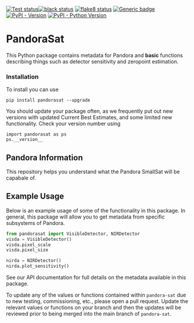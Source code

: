 <a href="https://github.com/pandoramission/pandora-sat/actions/workflows/tests.yml"><img src="https://github.com/pandoramission/pandora-sat/workflows/tests/badge.svg" alt="Test status"/></a><a href="https://github.com/pandoramission/pandora-sat/actions/workflows/black.yml"><img src="https://github.com/pandoramission/pandora-sat/workflows/black/badge.svg" alt="black status"/></a> <a href="https://github.com/pandoramission/pandora-sat/actions/workflows/flake8.yml"><img src="https://github.com/pandoramission/pandora-sat/workflows/flake8/badge.svg" alt="flake8 status"/></a> [![Generic badge](https://img.shields.io/badge/documentation-live-blue.svg)](https://pandoramission.github.io/pandora-sat/)
[![PyPI - Version](https://img.shields.io/pypi/v/pandorasat)](https://pypi.org/project/pandorasat/)
[![PyPI - Python Version](https://img.shields.io/pypi/pyversions/pandorasat)](https://pypi.org/project/pandorasat/)

# PandoraSat

This Python package contains metadata for Pandora and **basic** functions describing things such as detector sensitivity and zeropoint estimation.

### Installation

To install you can use

```
pip install pandorasat --upgrade
```

You should update your package often, as we frequently put out new versions with updated Current Best Estimates, and some limited new functionality. Check your version number using

```
import pandorasat as ps
ps.__version__
```

## Pandora Information

This repository helps you understand what the Pandora SmallSat will be capabale of.

## Example Usage

Below is an example usage of some of the functionality in this package. In general, this package will allow you to get metadata from specific subsystems of Pandora.

```python
from pandorasat import VisibleDetector, NIRDetector
visda = VisibleDetector()
visda.pixel_scale
visda.pixel_size

nirda = NIRDetector()
nirda.plot_sensitivity()
```

See our API documentation for full details on the metadata available in this package.

To update any of the values or functions contained within `pandora-sat` due to new testing, commissioning, etc., please open a pull request. Update the relevant values or functions on your branch and then the updates will be reviewed prior to being merged into the main branch of `pandora-sat`.
